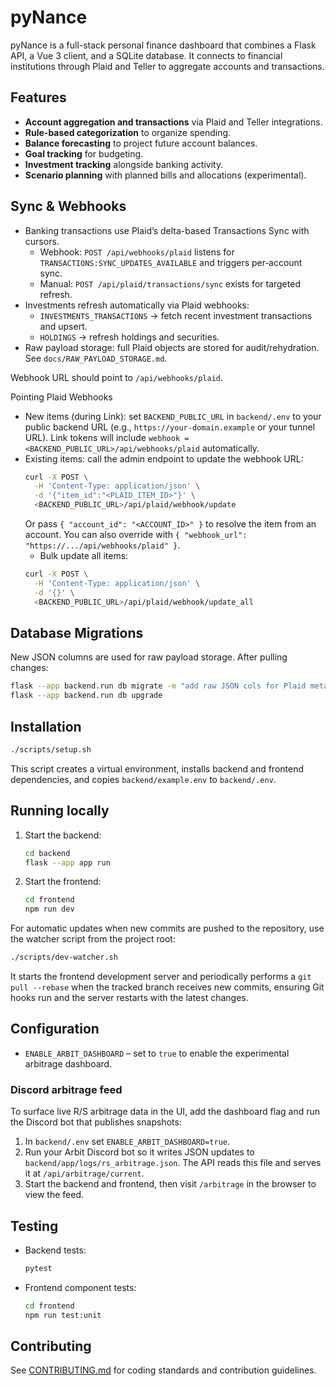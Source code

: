 # pyNance

pyNance is a full-stack personal finance dashboard that combines a Flask API, a Vue 3 client, and a SQLite database. It connects to financial institutions through Plaid and Teller to aggregate accounts and transactions.

## Features

- **Account aggregation and transactions** via Plaid and Teller integrations.
- **Rule-based categorization** to organize spending.
- **Balance forecasting** to project future account balances.
- **Goal tracking** for budgeting.
- **Investment tracking** alongside banking activity.
- **Scenario planning** with planned bills and allocations (experimental).

## Sync & Webhooks

- Banking transactions use Plaid’s delta-based Transactions Sync with cursors.
  - Webhook: `POST /api/webhooks/plaid` listens for `TRANSACTIONS:SYNC_UPDATES_AVAILABLE` and triggers per‑account sync.
  - Manual: `POST /api/plaid/transactions/sync` exists for targeted refresh.
- Investments refresh automatically via Plaid webhooks:
  - `INVESTMENTS_TRANSACTIONS` → fetch recent investment transactions and upsert.
  - `HOLDINGS` → refresh holdings and securities.
- Raw payload storage: full Plaid objects are stored for audit/rehydration. See `docs/RAW_PAYLOAD_STORAGE.md`.

Webhook URL should point to `/api/webhooks/plaid`.

Pointing Plaid Webhooks

- New items (during Link): set `BACKEND_PUBLIC_URL` in `backend/.env` to your public backend URL (e.g., `https://your-domain.example` or your tunnel URL). Link tokens will include `webhook = <BACKEND_PUBLIC_URL>/api/webhooks/plaid` automatically.
- Existing items: call the admin endpoint to update the webhook URL:
  ```bash
  curl -X POST \
    -H 'Content-Type: application/json' \
    -d '{"item_id":"<PLAID_ITEM_ID>"}' \
    <BACKEND_PUBLIC_URL>/api/plaid/webhook/update
  ```
  Or pass `{ "account_id": "<ACCOUNT_ID>" }` to resolve the item from an account.
  You can also override with `{ "webhook_url": "https://.../api/webhooks/plaid" }`.
  - Bulk update all items:
  ```bash
  curl -X POST \
    -H 'Content-Type: application/json' \
    -d '{}' \
    <BACKEND_PUBLIC_URL>/api/plaid/webhook/update_all
  ```

## Database Migrations

New JSON columns are used for raw payload storage. After pulling changes:

```bash
flask --app backend.run db migrate -m "add raw JSON cols for Plaid meta + investments"
flask --app backend.run db upgrade
```

## Installation

```bash
./scripts/setup.sh
```

This script creates a virtual environment, installs backend and frontend dependencies, and copies `backend/example.env` to `backend/.env`.

## Running locally

1. Start the backend:
   ```bash
   cd backend
   flask --app app run
   ```
2. Start the frontend:
   ```bash
   cd frontend
   npm run dev
   ```

For automatic updates when new commits are pushed to the repository, use the
watcher script from the project root:

```bash
./scripts/dev-watcher.sh
```

It starts the frontend development server and periodically performs a
`git pull --rebase` when the tracked branch receives new commits, ensuring Git
hooks run and the server restarts with the latest changes.

## Configuration

- `ENABLE_ARBIT_DASHBOARD` – set to `true` to enable the experimental arbitrage dashboard.

### Discord arbitrage feed

To surface live R/S arbitrage data in the UI, add the dashboard flag and run the Discord bot that publishes snapshots:

1. In `backend/.env` set `ENABLE_ARBIT_DASHBOARD=true`.
2. Run your Arbit Discord bot so it writes JSON updates to `backend/app/logs/rs_arbitrage.json`.
   The API reads this file and serves it at `/api/arbitrage/current`.
3. Start the backend and frontend, then visit `/arbitrage` in the browser to view the feed.

## Testing

- Backend tests:
  ```bash
  pytest
  ```
- Frontend component tests:
  ```bash
  cd frontend
  npm run test:unit
  ```

## Contributing

See [CONTRIBUTING.md](CONTRIBUTING.md) for coding standards and contribution guidelines.
